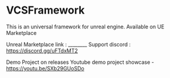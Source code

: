 # VCSFramework
This is an universal framework for unreal engine. Available on UE Marketplace

Unreal Marketplace link : ________
Support discord : https://discord.gg/uFTdxMT2

Demo Project on releases
Youtube demo project showcase - https://youtu.be/SXb29GUoSDo
